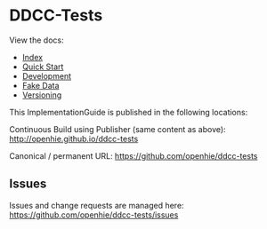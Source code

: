 
# DDCC-Tests

View the docs:
* [Index](input/pagecontent/index.md)
* [Quick Start](input/pagecontent/quickstart.md)
* [Development](input/pagecontent/development.md)
* [Fake Data](input/pagecontent/fakedata.md)
* [Versioning](input/pagecontent/versioning.md)

This ImplementationGuide is published in the following locations:

Continuous Build using Publisher (same content as above): http://openhie.github.io/ddcc-tests

Canonical / permanent URL: https://github.com/openhie/ddcc-tests


## Issues

Issues and change requests are managed here: https://github.com/openhie/ddcc-tests/issues
